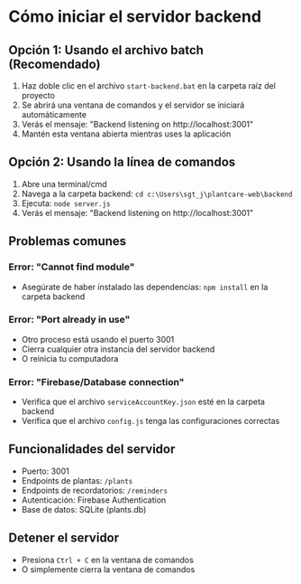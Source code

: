 # Cómo iniciar el servidor backend

## Opción 1: Usando el archivo batch (Recomendado)
1. Haz doble clic en el archivo `start-backend.bat` en la carpeta raíz del proyecto
2. Se abrirá una ventana de comandos y el servidor se iniciará automáticamente
3. Verás el mensaje: "Backend listening on http://localhost:3001"
4. Mantén esta ventana abierta mientras uses la aplicación

## Opción 2: Usando la línea de comandos
1. Abre una terminal/cmd
2. Navega a la carpeta backend: `cd c:\Users\sgt_j\plantcare-web\backend`
3. Ejecuta: `node server.js`
4. Verás el mensaje: "Backend listening on http://localhost:3001"

## Problemas comunes

### Error: "Cannot find module"
- Asegúrate de haber instalado las dependencias: `npm install` en la carpeta backend

### Error: "Port already in use"
- Otro proceso está usando el puerto 3001
- Cierra cualquier otra instancia del servidor backend
- O reinicia tu computadora

### Error: "Firebase/Database connection"
- Verifica que el archivo `serviceAccountKey.json` esté en la carpeta backend
- Verifica que el archivo `config.js` tenga las configuraciones correctas

## Funcionalidades del servidor
- Puerto: 3001
- Endpoints de plantas: `/plants`
- Endpoints de recordatorios: `/reminders`
- Autenticación: Firebase Authentication
- Base de datos: SQLite (plants.db)

## Detener el servidor
- Presiona `Ctrl + C` en la ventana de comandos
- O simplemente cierra la ventana de comandos
